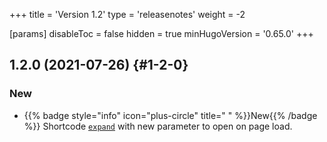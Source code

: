 +++
title = 'Version 1.2'
type = 'releasenotes'
weight = -2

[params]
  disableToc = false
  hidden = true
  minHugoVersion = '0.65.0'
+++

## 1.2.0 (2021-07-26) {#1-2-0}

### New

- {{% badge style="info" icon="plus-circle" title=" " %}}New{{% /badge %}} Shortcode [`expand`](shortcodes/expand) with new parameter to open on page load.
